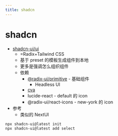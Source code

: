 ```yaml
---
title: shadcn
---
```


# shadcn

- [shadcn-ui/ui](https://github.com/shadcn-ui/ui)
  - =Radix+Tailwind CSS
  - 基于 preset 的模板生成组件到本地
  - 更多是强调怎么组织组件
  - 依赖
    - [@radix-ui/primitive](./radix.md) - 基础组件
      - Headless UI
    - [cva](https://github.com/joe-bell/cva)
    - lucide-react - default 的 icon
    - @radix-ui/react-icons - new-york 的 icon
- 参考
  - 类似的 NextUI


```bash
npx shadcn-ui@latest init
npx shadcn-ui@latest add select
```
